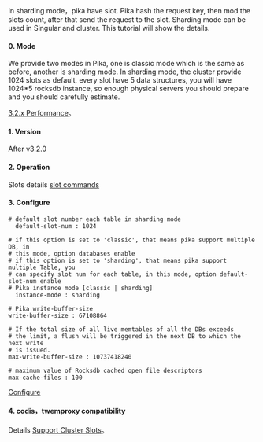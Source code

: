 In sharding mode，pika have slot. Pika hash the request key, then mod the slots count, after that send the request to the slot. Sharding mode can be used in Singular and cluster. This tutorial will show the details. 

#### 0. Mode
  We provide two modes in Pika, one is classic mode which is the same as before, another is sharding mode. In sharding mode, the cluster provide 1024 slots as default, every slot have 5 data structures, you will have 1024*5 rocksdb instance, so enough physical servers you should prepare and you should carefully estimate.
  
[3.2.x Performance](https://github.com/Qihoo360/pika/wiki/3.2.x-Performance)。


#### 1. Version

  After v3.2.0

#### 2. Operation

  Slots details [slot commands](https://github.com/Qihoo360/pika/wiki/Pika分片命令)

#### 3. Configure


```
# default slot number each table in sharding mode
  default-slot-num : 1024

# if this option is set to 'classic', that means pika support multiple DB, in
# this mode, option databases enable
# if this option is set to 'sharding', that means pika support multiple Table, you
# can specify slot num for each table, in this mode, option default-slot-num enable
# Pika instance mode [classic | sharding]
  instance-mode : sharding

# Pika write-buffer-size
write-buffer-size : 67108864

# If the total size of all live memtables of all the DBs exceeds
# the limit, a flush will be triggered in the next DB to which the next write
# is issued.
max-write-buffer-size : 10737418240

# maximum value of Rocksdb cached open file descriptors
max-cache-files : 100
```
[Configure](https://github.com/Qihoo360/pika/wiki/pika-配置文件说明)

#### 4. codis，twemproxy compatibility

  Details [Support Cluster Slots](https://github.com/Qihoo360/pika/wiki/Support-Cluster-Slots)。